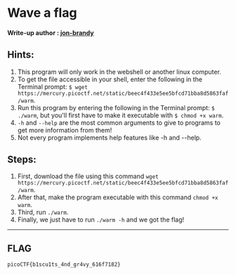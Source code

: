 # Wave a flag
#### Write-up author : [jon-brandy](https://github.com/jon-brandy)
## Hints:
1. This program will only work in the webshell or another linux computer.
2. To get the file accessible in your shell, enter the following in the Terminal prompt: 
`$ wget https://mercury.picoctf.net/static/beec4f433e5ee5bfcd71bba8d5863faf/warm`.
3. Run this program by entering the following in the Terminal prompt: `$ ./warm`, but you'll first have to make it executable with 
`$ chmod +x warm`.
4. `-h` and `--help` are the most common arguments to give to programs to get more information from them!
5.  Not every program implements help features like -h and --help.

## Steps:
1. First, download the file using this command `wget https://mercury.picoctf.net/static/beec4f433e5ee5bfcd71bba8d5863faf/warm`.
2. After that, make the program executable with this command `chmod +x warm`.
3. Third, run `./warm`.
4. Finally, we just have to run `./warm -h` and we got the flag!

---

## FLAG
```
picoCTF{b1scu1ts_4nd_gr4vy_616f7182}
```
